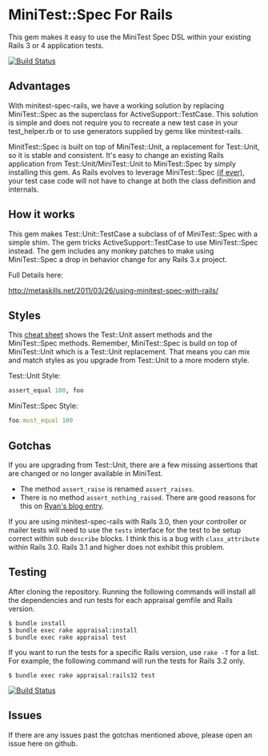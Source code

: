 # MiniTest::Spec For Rails

This gem makes it easy to use the MiniTest Spec DSL within your existing Rails 3 or 4 application tests.

[![Build Status](https://secure.travis-ci.org/metaskills/minitest-spec-rails.png)](http://travis-ci.org/metaskills/minitest-spec-rails)


## Advantages

With minitest-spec-rails, we have a working solution by replacing MiniTest::Spec as the superclass for ActiveSupport::TestCase. This solution is simple and does not require you to recreate a new test case in your test_helper.rb or to use generators supplied by gems like minitest-rails.

MinitTest::Spec is built on top of MiniTest::Unit, a replacement for Test::Unit, so it is stable and consistent. It's easy to change an existing Rails application from Test::Unit/MiniTest::Unit to MiniTest::Spec by simply installing this gem. As Rails evolves to leverage MiniTest::Spec [(if ever)](http://github.com/rails/rails/commit/b22c527e65a41da59dbfcb078968069c6fae5086), your test case code will not have to change at both the class definition and internals.


## How it works

This gem makes Test::Unit::TestCase a subclass of of MiniTest::Spec with a simple shim. The gem tricks ActiveSupport::TestCase to use MiniTest::Spec instead. The gem includes any monkey patches to make using MiniTest::Spec a drop in behavior change for any Rails 3.x project.

Full Details here:

http://metaskills.net/2011/03/26/using-minitest-spec-with-rails/

## Styles

This <a href="http://cheat.errtheblog.com/s/minitest/1">cheat sheet</a> shows the Test::Unit assert methods and the MiniTest::Spec methods. Remember, MiniTest::Spec is build on top of MiniTest::Unit which is a Test::Unit replacement. That means you can mix and match styles as you upgrade from Test::Unit to a more modern style.

Test::Unit Style:

```ruby
assert_equal 100, foo
```

MiniTest::Spec Style:

```ruby
foo.must_equal 100
```

## Gotchas

If you are upgrading from Test::Unit, there are a few missing assertions that are changed or no longer available in MiniTest.

* The method `assert_raise` is renamed `assert_raises`.
* There is no method `assert_nothing_raised`. There are good reasons for this on [Ryan's blog entry](http://blog.zenspider.com/blog/2012/01/assert_nothing_tested.html).

If you are using minitest-spec-rails with Rails 3.0, then your controller or mailer tests will need to use the `tests` interface for the test to be setup correct within sub `describe` blocks. I think this is a bug with `class_attribute` within Rails 3.0. Rails 3.1 and higher does not exhibit this problem.


## Testing

After cloning the repository. Running the following commands will install all the dependencies and run tests for each appraisal gemfile and Rails version.

```shell
$ bundle install
$ bundle exec rake appraisal:install
$ bundle exec rake appraisal test
```

If you want to run the tests for a specific Rails version, use `rake -T` for a list. For example, the following command will run the tests for Rails 3.2 only.

```shell
$ bundle exec rake appraisal:rails32 test
```

[![Build Status](https://secure.travis-ci.org/metaskills/minitest-spec-rails.png)](http://travis-ci.org/metaskills/minitest-spec-rails)


## Issues

If there are any issues past the gotchas mentioned above, please open an issue here on github.


